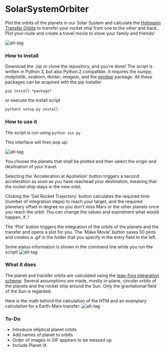 # SolarSystemOrbiter
Plot the orbits of the planets in our Solar System and calculate the [Hohmann Transfer Orbits](https://en.wikipedia.org/wiki/Hohmann_transfer_orbit) to transfer your rocket ship from one to the other and back. Plot your route and create a travel movie to show your family and friends!

![alt-tag](https://github.com/madoee/SolarSystemOrbiter/blob/master/SolarSystemOrbiter/htm/earth_mars.png?raw=true)

### How to install
Download the .zip or clone the repository, and you're done!
The script is written in Python 3, but also Python 2 compatible. It requires the *numpy*, *matplotlib*, *seaborn*, *tkinter*, *imageio*, and the [*minibar*](https://github.com/canassa/minibar) package. All these packages can be acquired with the pip installer

`pip install *package*`  

or execute the install script  

`python3 setup.py install`

### How to use it

The script is run using
`python sso.py`

This interface will then pop up:

![alt-tag](https://github.com/madoee/SolarSystemOrbiter/blob/master/SolarSystemOrbiter/htm/interface.png?raw=true)

You choose the planets that shall be plotted and then select the origin and desitnation of your travel.

Selecting the 'Acceleration at Apohelion' button triggers a second acceleration as soon as you have reachead your destination, meaning that the rocket ship stays in the new orbit.

Clicking the 'Get Rocket Trajectory' button calculates the required time (number of integration steps) to reach your target, and the required planetary offset in degree so you don't miss Mars or the other planets once you reach the orbit. You can change the values and expirement what would happen, if..!

The 'Plot' button triggers the integration of the orbits of the planets and the transfer and opens a plot for you. The 'Make Movie' button saves 50 plots and creates a .gif in the folder that you specify in the entry field to the left.

Some status information is shown in the command line while you run the script!
![alt-tag](https://github.com/madoee/SolarSystemOrbiter/blob/master/SolarSystemOrbiter/htm/progress.png?raw=true)
### What it does
The planet and transfer orbits are calculated using the [leap-frog integration scheme](https://en.wikipedia.org/wiki/Leapfrog_integration). Several assumptions are made, mostly in-plane, circular orbits of the planets and the rocket ship around the Sun. Only the gravitational field of the Sun is regarded.

Here is the math behind the calculation of the HTM and an examplary calculation for a Earth-Mars transfer:
![alt-tag](https://github.com/madoee/SolarSystemOrbiter/blob/master/SolarSystemOrbiter/htm/maths.png?raw=true)


### To-Do
* Introduce elliptical planet orbits
* Add names of planet to orbits
* Order of images in GIF appears to be messed up
* Include Planet IX
